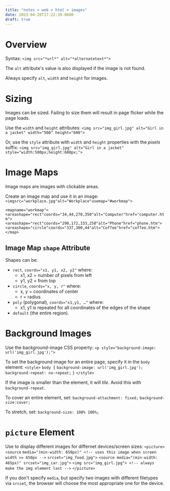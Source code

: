 ```yaml
---
title: "notes > web > html > images"
date: 2023-04-26T17:22:39-0600
draft: true
---
```

# Overview
Syntax: `<img src="*url*" alt="*alternatetext*">`

The `alt` attribute's value is also displayed if the image is not found.

Always specify `alt`, `width` and `height` for images.

# Sizing
Images can be sized. Failing to size them will result in page flicker while the page loads.

Use the `width` and `height` attributes:
`<img src="img_girl.jpg" alt="Girl in a jacket" width="500" height="600">`

Or, use the `style` attribute with `width` and `height` properties with the *pixels* suffix:
`<img src="img_girl.jpg" alt="Girl in a jacket" style="width:500px;height:600px;">`

# Image Maps
Image maps are images with clickable areas.

Create an image map and use it in an image:
`<imgsrc="workplace.jpg"alt="Workplace"usemap="#workmap">`

`<mapname="workmap">`
`<areashape="rect"coords="34,44,270,350"alt="Computer"href="computer.htm">`
`<areashape="rect"coords="290,172,333,250"alt="Phone"href="phone.htm">`
`<areashape="circle"coords="337,300,44"alt="Coffee"href="coffee.htm">`
`</map>`

## Image Map `shape` Attribute
Shapes can be:
- `rect`, `coords="x1, y1, x2, y2"` where:
  - x1, x2 = number of pixels from left
  - y1, y2 = from top
- `circle`, `coords="x, y, r"` where:
  - x, y = coordinates of center
  - r = radius
- `poly` (polygonal), `coords="x1,y1, …"` where:
  - x1, y1 is repeated for all coordinates of the edges of the shape
- `default` (the entire region).

# Background Images
Use the background-image CSS property:
`<p style="background-image: url('img_girl.jpg');">`

To set the background image for an entire page, specify it in the `body` element:
`<style>`
`body {`
`background-image: url('img_girl.jpg');`
`background-repeat: no-repeat;`
`}`
`</style>`

If the image is smaller than the element, it will *tile*. Avoid this with `background-repeat`.

To cover an entire element, set:
`background-attachment: fixed;`
`background-size:cover;`

To stretch, set:
`background-size: 100% 100%;`

# `picture` Element
Use to display different images for differnet devices/screen sizes:
`<picture>`
`<source`
`media="(min-width: 650px)" <!-- uses this image when screen width >= 650px -->`
`srcset="img_food.jpg">`
`<source media="(min-width: 465px)" srcset="img_car.jpg">`
`<img src="img_girl.jpg"> <!-- always make the img element last -->`
`</picture>`

If you don't specify `media`, but specify two images with different filetypes via `srcset`, the browser will choose the most appropriate one for the device.